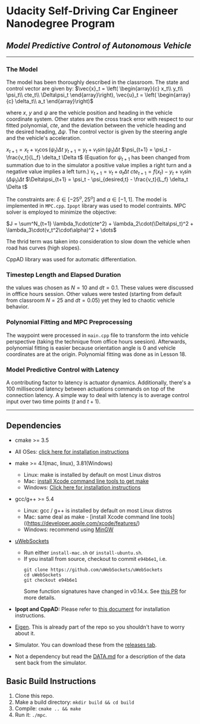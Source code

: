 # Udacity Self-Driving Car Engineer Nanodegree Program
## *Model Predictive Control of Autonomous Vehicle*
---


### The Model
The model has been thoroughly described in the classroom.  The state and control vector are given by:
$\vec{x}_t = \left( \begin{array}{c}
	x_t\\
    y_t\\
    \psi_t\\
    cte_t\\
    \Delta\psi_t
	\end{array}\right), \vec{u}_t = \left( \begin{array}{c}
	\delta_t\\
    a_t
	\end{array}\right)$

where $x$, $y$ and $\psi$ are the vehicle position and heading in the vehicle coordinate system. Other states are the cross track error with respect to our fitted polynomial, $cte$, and the deviation between the vehicle heading and the desired heading, $\Delta\psi$. The control vector is given by the steering angle and the vehicle's acceleration.

$x_{t+1} = x_t + v_t\cos(\psi_t)\Delta t$
$y_{t+1} = y_t + v_t\sin(\psi_t)\Delta t$
$\psi_{t+1} = \psi_t - \frac{v_t}{L_f} \delta_t \Delta t$
(Equation for $\psi_{t+1}$ has been changed from summation due to in the simulator a positive value implies a right turn and a negative value implies a left turn.)
$v_{t+1} = v_t + a_t \Delta t$
$cte_{t+1} = f(x_t) - y_t + v_t\sin(\Delta\psi_t)\Delta t$
$\Delta\psi_{t+1} = \psi_t - \psi_{desired,t} - \frac{v_t}{L_f} \delta_t \Delta t$

The constraints are: $\delta \in [-25^o, 25^o]$ and $a \in [-1,1]$.
The model is implemented in `MPC.cpp`. `Ipopt` library was used to model contraints. MPC solver is employed to minimize the  objective:

$J = \sum^N_{t=1} \lambda_1\cdot(cte^2) + \lambda_2\cdot(\Delta\psi_t)^2 + \lambda_3\cdot(v_t^2\cdot\alpha)^2  + \dots$

The thrid term was taken into consideration to slow down the vehicle when road has curves (high slopes).

CppAD library was used for automatic differentiation.

### Timestep Length and Elapsed Duration
the values was chosen as $N=10$ and $dt=0.1$. These values were discussed in offfice hours session. Other values were tested (starting from default from classroom $N=25$ and $dt=0.05$) yet they led to chaotic vehicle behavior.


### Polynomial Fitting and MPC Preprocessing
The waypoint were processed in `main.cpp` file to transform the into vehicle perspective (taking the technique from office hours seesion). Afterwards, polynomial fitting is easier because orientation angle is 0 and vehicle coordinates are at the origin. Polynomial fitting was done as in Lesson 18.


### Model Predictive Control with Latency
A contributing factor to latency is actuator dynamics. Additionally, there's a 100 millisecond latency between actuations commands on top of the connection latency. A simple way to deal with latency is to average control input over two time points ($t$ and $t+1$).



---
## Dependencies

* cmake >= 3.5
 * All OSes: [click here for installation instructions](https://cmake.org/install/)
* make >= 4.1(mac, linux), 3.81(Windows)
  * Linux: make is installed by default on most Linux distros
  * Mac: [install Xcode command line tools to get make](https://developer.apple.com/xcode/features/)
  * Windows: [Click here for installation instructions](http://gnuwin32.sourceforge.net/packages/make.htm)
* gcc/g++ >= 5.4
  * Linux: gcc / g++ is installed by default on most Linux distros
  * Mac: same deal as make - [install Xcode command line tools]((https://developer.apple.com/xcode/features/)
  * Windows: recommend using [MinGW](http://www.mingw.org/)
* [uWebSockets](https://github.com/uWebSockets/uWebSockets)
  * Run either `install-mac.sh` or `install-ubuntu.sh`.
  * If you install from source, checkout to commit `e94b6e1`, i.e.
    ```
    git clone https://github.com/uWebSockets/uWebSockets
    cd uWebSockets
    git checkout e94b6e1
    ```
    Some function signatures have changed in v0.14.x. See [this PR](https://github.com/udacity/CarND-MPC-Project/pull/3) for more details.

* **Ipopt and CppAD:** Please refer to [this document](https://github.com/udacity/CarND-MPC-Project/blob/master/install_Ipopt_CppAD.md) for installation instructions.
* [Eigen](http://eigen.tuxfamily.org/index.php?title=Main_Page). This is already part of the repo so you shouldn't have to worry about it.
* Simulator. You can download these from the [releases tab](https://github.com/udacity/self-driving-car-sim/releases).
* Not a dependency but read the [DATA.md](./DATA.md) for a description of the data sent back from the simulator.


## Basic Build Instructions

1. Clone this repo.
2. Make a build directory: `mkdir build && cd build`
3. Compile: `cmake .. && make`
4. Run it: `./mpc`.
